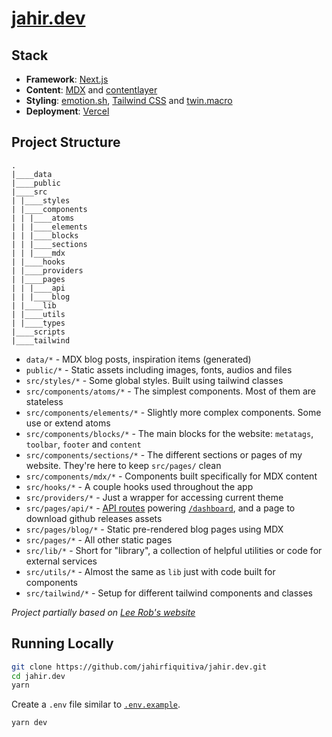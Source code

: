 # [jahir.dev](https://jahir.dev)

## Stack

- **Framework**: [Next.js](https://nextjs.org/)
- **Content**: [MDX](https://github.com/mdx-js/mdx) and [contentlayer](https://github.com/contentlayerdev/contentlayer)
- **Styling**: [emotion.sh](http://emotion.sh/), [Tailwind CSS](https://tailwindcss.com/) and [twin.macro](https://github.com/ben-rogerson/twin.macro)
- **Deployment**: [Vercel](https://vercel.com)

## Project Structure

```
.
|____data
|____public
|____src
| |____styles
| |____components
| | |____atoms
| | |____elements
| | |____blocks
| | |____sections
| | |____mdx
| |____hooks
| |____providers
| |____pages
| | |____api
| | |____blog
| |____lib
| |____utils
| |____types
|____scripts
|____tailwind
```

- `data/*` - MDX blog posts, inspiration items (generated)
- `public/*` - Static assets including images, fonts, audios and files
- `src/styles/*` - Some global styles. Built using tailwind classes
- `src/components/atoms/*` - The simplest components. Most of them are stateless
- `src/components/elements/*` - Slightly more complex components. Some use or extend atoms
- `src/components/blocks/*` - The main blocks for the website: `metatags`, `toolbar`, `footer` and `content`
- `src/components/sections/*` - The different sections or pages of my website. They're here to keep `src/pages/` clean
- `src/components/mdx/*` - Components built specifically for MDX content
- `src/hooks/*` - A couple hooks used throughout the app
- `src/providers/*` - Just a wrapper for accessing current theme
- `src/pages/api/*` - [API routes](https://nextjs.org/docs/api-routes/introduction) powering [`/dashboard`](https://jahir.dev/dashboard), and a page to download github releases assets
- `src/pages/blog/*` - Static pre-rendered blog pages using MDX
- `src/pages/*` - All other static pages
- `src/lib/*` - Short for "library", a collection of helpful utilities or code for external services
- `src/utils/*` - Almost the same as `lib` just with code built for components
- `src/tailwind/*` - Setup for different tailwind components and classes

*Project partially based on [Lee Rob's website](https://github.com/leerob/leerob.io/)*

## Running Locally

```bash
git clone https://github.com/jahirfiquitiva/jahir.dev.git
cd jahir.dev
yarn
```

Create a `.env` file similar to [`.env.example`](https://github.com/jahirfiquitiva/jahir.dev/blob/main/.env.example).

```bash
yarn dev
```
